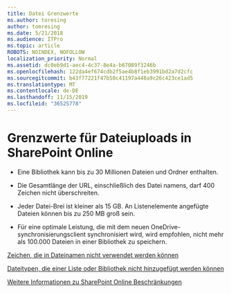 ```yaml
---
title: Datei Grenzwerte
ms.author: toresing
author: tomresing
ms.date: 5/21/2018
ms.audience: ITPro
ms.topic: article
ROBOTS: NOINDEX, NOFOLLOW
localization_priority: Normal
ms.assetid: dc0eb9d1-aec4-4c37-8e4a-b67089f3246b
ms.openlocfilehash: 122da4ef674cdb2f5ae4b8f1eb3991bd2a7d2cfc
ms.sourcegitcommit: b43f77221f47b50c41197a448a9c26c423ce1ad5
ms.translationtype: MT
ms.contentlocale: de-DE
ms.lasthandoff: 11/15/2019
ms.locfileid: "36525778"
---
```

# <a name="file-upload-limits-in-sharepoint-online"></a>Grenzwerte für Dateiuploads in SharePoint Online

- Eine Bibliothek kann bis zu 30 Millionen Dateien und Ordner enthalten.
    
- Die Gesamtlänge der URL, einschließlich des Datei namens, darf 400 Zeichen nicht überschreiten.
    
- Jeder Datei-Brei ist kleiner als 15 GB. An Listenelemente angefügte Dateien können bis zu 250 MB groß sein.
    
- Für eine optimale Leistung, die mit dem neuen OneDrive-synchronisierungsclient synchronisiert wird, wird empfohlen, nicht mehr als 100.000 Dateien in einer Bibliothek zu speichern. 
    
[Zeichen, die in Dateinamen nicht verwendet werden können](https://go.microsoft.com/fwlink/?linkid=866430)
  
[Dateitypen, die einer Liste oder Bibliothek nicht hinzugefügt werden können](https://go.microsoft.com/fwlink/?linkid=273757)
  
[Weitere Informationen zu SharePoint Online Beschränkungen](https://go.microsoft.com/fwlink/?linkid=271273)
  

